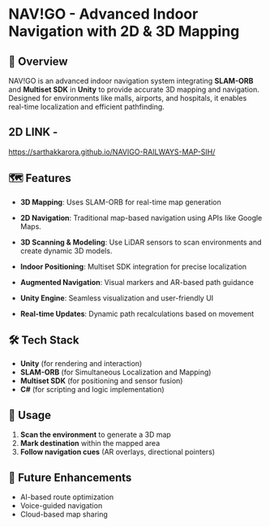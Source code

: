 # NAV!GO - Advanced Indoor Navigation with 2D & 3D Mapping

## 🚀 Overview
NAV!GO is an advanced indoor navigation system integrating **SLAM-ORB** and **Multiset SDK** in **Unity** to provide accurate 3D mapping and navigation. Designed for environments like malls, airports, and hospitals, it enables real-time localization and efficient pathfinding.

## 2D LINK - 
https://sarthakkarora.github.io/NAVIGO-RAILWAYS-MAP-SIH/

## 🗺️ Features

- **3D Mapping**: Uses SLAM-ORB for real-time map generation
- **2D Navigation**: Traditional map-based navigation using APIs like Google Maps.
- **3D Scanning & Modeling**: Use LiDAR sensors to scan environments and create dynamic 3D models.

- **Indoor Positioning**: Multiset SDK integration for precise localization
- **Augmented Navigation**: Visual markers and AR-based path guidance
- **Unity Engine**: Seamless visualization and user-friendly UI
- **Real-time Updates**: Dynamic path recalculations based on movement


## 🛠️ Tech Stack
- **Unity** (for rendering and interaction)
- **SLAM-ORB** (for Simultaneous Localization and Mapping)
- **Multiset SDK** (for positioning and sensor fusion)
- **C#** (for scripting and logic implementation)


## 🎯 Usage
1. **Scan the environment** to generate a 3D map
2. **Mark destination** within the mapped area
3. **Follow navigation cues** (AR overlays, directional pointers)

## 🚀 Future Enhancements
- AI-based route optimization
- Voice-guided navigation
- Cloud-based map sharing

